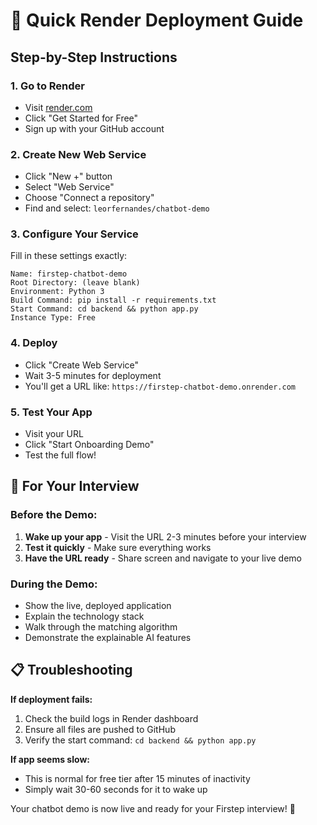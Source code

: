 # 🚀 Quick Render Deployment Guide

## Step-by-Step Instructions

### 1. Go to Render
- Visit [render.com](https://render.com)
- Click "Get Started for Free"
- Sign up with your GitHub account

### 2. Create New Web Service
- Click "New +" button
- Select "Web Service"
- Choose "Connect a repository"
- Find and select: `leorfernandes/chatbot-demo`

### 3. Configure Your Service
Fill in these settings exactly:

```
Name: firstep-chatbot-demo
Root Directory: (leave blank)
Environment: Python 3
Build Command: pip install -r requirements.txt
Start Command: cd backend && python app.py
Instance Type: Free
```

### 4. Deploy
- Click "Create Web Service"
- Wait 3-5 minutes for deployment
- You'll get a URL like: `https://firstep-chatbot-demo.onrender.com`

### 5. Test Your App
- Visit your URL
- Click "Start Onboarding Demo"
- Test the full flow!

## 🎯 For Your Interview

### Before the Demo:
1. **Wake up your app** - Visit the URL 2-3 minutes before your interview
2. **Test it quickly** - Make sure everything works
3. **Have the URL ready** - Share screen and navigate to your live demo

### During the Demo:
- Show the live, deployed application
- Explain the technology stack
- Walk through the matching algorithm
- Demonstrate the explainable AI features

## 📋 Troubleshooting

**If deployment fails:**
1. Check the build logs in Render dashboard
2. Ensure all files are pushed to GitHub
3. Verify the start command: `cd backend && python app.py`

**If app seems slow:**
- This is normal for free tier after 15 minutes of inactivity
- Simply wait 30-60 seconds for it to wake up

Your chatbot demo is now live and ready for your Firstep interview! 🎉
